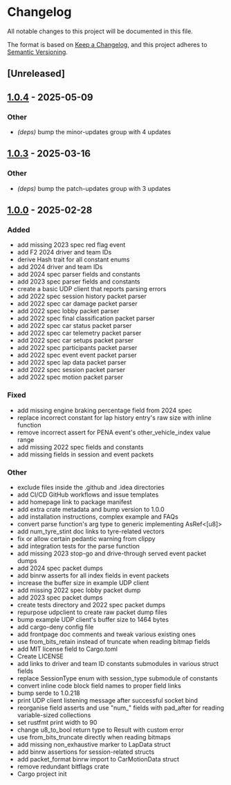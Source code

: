 # Changelog

All notable changes to this project will be documented in this file.

The format is based on [Keep a Changelog](https://keepachangelog.com/en/1.0.0/),
and this project adheres to [Semantic Versioning](https://semver.org/spec/v2.0.0.html).

## [Unreleased]

## [1.0.4](https://github.com/maciejpedzich/f1-game-packet-parser/compare/v1.0.3...v1.0.4) - 2025-05-09

### Other

- *(deps)* bump the minor-updates group with 4 updates

## [1.0.3](https://github.com/maciejpedzich/f1-game-packet-parser/compare/v1.0.2...v1.0.3) - 2025-03-16

### Other

- *(deps)* bump the patch-updates group with 3 updates

## [1.0.0](https://github.com/maciejpedzich/f1-game-packet-parser/releases/tag/v1.0.0) - 2025-02-28

### Added

- add missing 2023 spec red flag event
- add F2 2024 driver and team IDs
- derive Hash trait for all constant enums
- add 2024 driver and team IDs
- add 2024 spec parser fields and constants
- add 2023 spec parser fields and constants
- create a basic UDP client that reports parsing errors
- add 2022 spec session history packet parser
- add 2022 spec car damage packet parser
- add 2022 spec lobby packet parser
- add 2022 spec final classification packet parser
- add 2022 spec car status packet parser
- add 2022 spec car telemetry packet parser
- add 2022 spec car setups packet parser
- add 2022 spec participants packet parser
- add 2022 spec event event packet parser
- add 2022 spec lap data packet parser
- add 2022 spec session packet parser
- add 2022 spec motion packet parser

### Fixed

- add missing engine braking percentage field from 2024 spec
- replace incorrect constant for lap history entry's raw size with inline function
- remove incorrect assert for PENA event's other_vehicle_index value range
- add missing 2022 spec fields and constants
- add missing fields in session and event packets

### Other

- exclude files inside the .github and .idea directories
- add CI/CD GitHub workflows and issue templates
- add homepage link to package manifest
- add extra crate metadata and bump version to 1.0.0
- add installation instructions, complex example and FAQs
- convert parse function's arg type to generic implementing AsRef<[u8]>
- add num_tyre_stint doc links to tyre-related vectors
- fix or allow certain pedantic warning from clippy
- add integration tests for the parse function
- add missing 2023 stop-go and drive-through served event packet dumps
- add 2024 spec packet dumps
- add binrw asserts for all index fields in event packets
- increase the buffer size in example UDP client
- add missing 2022 spec lobby packet dump
- add 2023 spec packet dumps
- create tests directory and 2022 spec packet dumps
- repurpose udpclient to create raw packet dump files
- bump example UDP client's buffer size to 1464 bytes
- add cargo-deny config file
- add frontpage doc comments and tweak various existing ones
- use from_bits_retain instead of truncate when reading bitmap fields
- add MIT license field to Cargo.toml
- Create LICENSE
- add links to driver and team ID constants submodules in various struct fields
- replace SessionType enum with session_type submodule of constants
- convert inline code block field names to proper field links
- bump serde to 1.0.218
- print UDP client listening message after successful socket bind
- reorganise field asserts and use "num_" fields with pad_after for reading variable-sized collections
- set rustfmt print width to 90
- change u8_to_bool return type to Result with custom error
- use from_bits_truncate directly when reading bitmaps
- add missing non_exhaustive marker to LapData struct
- add binrw assertions for session-related structs
- add packet_format binrw import to CarMotionData struct
- remove redundant bitflags crate
- Cargo project init
